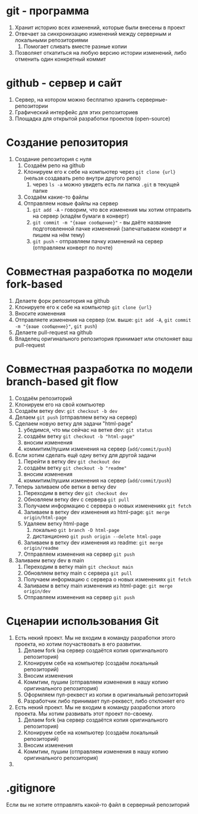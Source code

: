 # git - программа

1. Хранит историю всех изменений, которые были внесены в проект
2. Отвечает за синхронизацию изменений между серверным и локальными репозиториями
   1. Помогает сливать вместе разные копии
3. Позволяет откатиться на любую версию истории изменений, либо отменить один конкретный коммит

# github - сервер и сайт

1. Сервер, на котором можно бесплатно хранить серверные-репозитории
2. Графический интерфейс для этих репозиториев
3. Площадка для открытой разработки проектов (open-source)

# Создание репозитория

1. Создание репозитория с нуля
   1. Создаём репо на github
   2. Клонируем его к себе на компьютер через `git clone {url}` (нельзя создавать репо внутри другого репо)
      1. через `ls -a` можно увидеть есть ли папка `.git` в текущей папке
   3. Создаём какие-то файлы
   4. Отправляем новые файлы на сервер
      1. `git add -A` - говорим, что все изменения мы хотим отправить на сервер (кладём бумаги в конверт)
      2. `git commit -m "{ваше сообщение}"` - вы даёте название подготовленной пачке изменений (запечатываем конверт и пишем на нём тему)
      3. `git push` - отправляем пачку изменений на сервер (отправляем конверт по почте)

# Совместная разработка по модели fork-based

1. Делаете форк репозитория на github
2. Клонируете его к себе на компьютер `git clone {url}`
3. Вносите изменения
4. Отправляете изменения на сервер (см. выше: `git add -A`, `git commit -m "{ваше сообщение}"`, `git push`)
5. Делаете pull-request на github
6. Владелец оригинального репозитория принимает или отклоняет ваш pull-request

# Совместная разработка по модели branch-based git flow

1. Создаём репозиторий
2. Клонируем его на свой компьютер
3. Создаём ветку dev: `git checkout -b dev`
4. Делаем `git push` (отправляем ветку на сервер)
5. Сделаем новую ветку для задачи "html-page"
   1. убедимся, что мы сейчас на ветке dev: `git status`
   2. создаём ветку `git checkout -b "html-page"`
   3. вносим изменения
   4. коммитим/пушим изменения на сервер (`add/commit/push`)
6. Если хотим сделать ещё одну ветку для другой задачи
   1. Перейти в ветку dev `git checkout dev`
   2. создаём ветку `git checkout -b "readme"`
   3. вносим изменения
   4. коммитим/пушим изменения на сервер (`add/commit/push`)
7. Теперь заливаем обе ветки в ветку dev
   1. Переходим в ветку dev `git checkout dev`
   2. Обновляем ветку dev с сервера `git pull`
   3. Получаем информацию с сервера о новых изменениях `git fetch`
   4. Заливаем в ветку dev изменения из html-page: `git merge origin/html-page`
   5. Удаляем ветку html-page
      1. локально `git branch -D html-page`
      2. дистанционно `git push origin --delete html-page`
   6. Заливаем в ветку dev изменения из readme: `git merge origin/readme`
   7. Отправляем изменения на сервер `git push`
8. Заливаем ветку dev в main
   1. Переходим в ветку main `git checkout main`
   2. Обновляем ветку main с сервера `git pull`
   3. Получаем информацию с сервера о новых изменениях `git fetch`
   4. Заливаем в ветку main изменения из html-page: `git merge origin/dev`
   5. Отправляем изменения на сервер `git push`

# Сценарии использования Git

1. Есть некий проект. Мы не входим в команду разработки этого проекта, но хотим поучаствовать в его развитии.
   1. Делаем fork (на сервер создаётся копия оригинального репозитория)
   2. Клонируем себе на компьютер (создаём локальный репозиторий)
   3. Вносим изменения
   4. Коммтим, пушим (отправляем изменения в нашу копию оригинального репозитория)
   5. Оформляем пул-реквест из копии в оригинальный репозиторий
   6. Разработчик либо принимает пул-реквест, либо отклоняет его
2. Есть некий проект. Мы не входим в команду разработки этого проекта. Мы хотим развивать этот проект по-своему.
   1. Делаем fork (на сервер создаётся копия оригинального репозитория)
   2. Клонируем себе на компьютер (создаём локальный репозиторий)
   3. Вносим изменения
   4. Коммтим, пушим (отправляем изменения в нашу копию оригинального репозитория)
3.

# .gitignore

Если вы не хотите отправлять какой-то файл в серверный репозиторий
